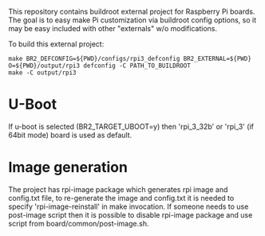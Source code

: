 This repository contains buildroot external project for
Raspberry Pi boards. The goal is to easy make Pi customization
via buildroot config options, so it may be easy included with
other "externals" w/o modifications.

To build this external project:

    make BR2_DEFCONFIG=${PWD}/configs/rpi3_defconfig BR2_EXTERNAL=${PWD} O=${PWD}/output/rpi3 defconfig -C PATH_TO_BUILDROOT
    make -C output/rpi3

U-Boot
======
If u-boot is selected (BR2_TARGET_UBOOT=y) then 'rpi_3_32b' or 'rpi_3' (if 64bit mode) board is used as default.

Image generation
================
The project has rpi-image package which generates rpi image and config.txt file, to
re-generate the image and config.txt it is needed to specify 'rpi-image-reinstall' in
make invocation. If someone needs to use post-image script then it is possible to disable
rpi-image package and use script from board/common/post-image.sh.
